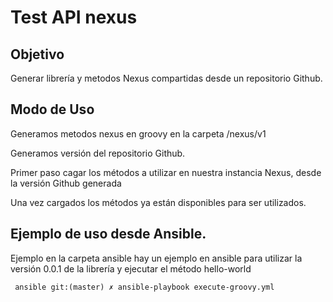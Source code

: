# Test API nexus

## Objetivo

Generar librería y metodos Nexus compartidas desde un repositorio Github.

## Modo de Uso

Generamos metodos nexus en groovy en la carpeta /nexus/v1

Generamos versión del repositorio Github.

Primer paso cagar los métodos a utilizar en nuestra instancia Nexus, desde la versión Github generada

Una vez cargados los métodos ya están disponibles para ser utilizados.

## Ejemplo de uso desde Ansible.

Ejemplo en la carpeta ansible hay un ejemplo en ansible para utilizar la versión 0.0.1 de la librería y ejecutar el método hello-world

```
 ansible git:(master) ✗ ansible-playbook execute-groovy.yml
```
